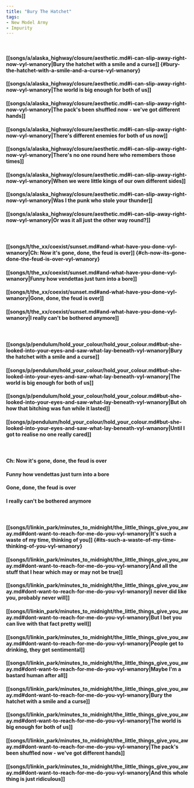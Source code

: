 ```yaml
---
title: "Bury The Hatchet"
tags:
- New Model Army
- Impurity
---
```

&nbsp;
#### [[songs/a/alaska_highway/closure/aesthetic.md#i-can-slip-away-right-now-vyl-wnanory|Bury the hatchet with a smile and a curse]] {#bury-the-hatchet-with-a-smile-and-a-curse-vyl-wnanory}
#### [[songs/a/alaska_highway/closure/aesthetic.md#i-can-slip-away-right-now-vyl-wnanory|The world is big enough for both of us]]
#### [[songs/a/alaska_highway/closure/aesthetic.md#i-can-slip-away-right-now-vyl-wnanory|The pack's been shuffled now - we've got different hands]]
#### [[songs/a/alaska_highway/closure/aesthetic.md#i-can-slip-away-right-now-vyl-wnanory|There's different enemies for both of us now]]
#### [[songs/a/alaska_highway/closure/aesthetic.md#i-can-slip-away-right-now-vyl-wnanory|There's no one round here who remembers those times]]
#### [[songs/a/alaska_highway/closure/aesthetic.md#i-can-slip-away-right-now-vyl-wnanory|When we were little kings of our own different sides]]
#### [[songs/a/alaska_highway/closure/aesthetic.md#i-can-slip-away-right-now-vyl-wnanory|Was I the punk who stole your thunder]]
#### [[songs/a/alaska_highway/closure/aesthetic.md#i-can-slip-away-right-now-vyl-wnanory|Or was it all just the other way round?]]
&nbsp;
#### [[songs/t/the_xx/coexist/sunset.md#and-what-have-you-done-vyl-wnanory|Ch: Now it's gone, done, the feud is over]] {#ch-now-its-gone-done-the-feud-is-over-vyl-wnanory}
#### [[songs/t/the_xx/coexist/sunset.md#and-what-have-you-done-vyl-wnanory|Funny how vendettas just turn into a bore]]
#### [[songs/t/the_xx/coexist/sunset.md#and-what-have-you-done-vyl-wnanory|Gone, done, the feud is over]]
#### [[songs/t/the_xx/coexist/sunset.md#and-what-have-you-done-vyl-wnanory|I really can't be bothered anymore]]
&nbsp;
#### [[songs/p/pendulum/hold_your_colour/hold_your_colour.md#but-she-looked-into-your-eyes-and-saw-what-lay-beneath-vyl-wnanory|Bury the hatchet with a smile and a curse]]
#### [[songs/p/pendulum/hold_your_colour/hold_your_colour.md#but-she-looked-into-your-eyes-and-saw-what-lay-beneath-vyl-wnanory|The world is big enough for both of us]]
#### [[songs/p/pendulum/hold_your_colour/hold_your_colour.md#but-she-looked-into-your-eyes-and-saw-what-lay-beneath-vyl-wnanory|But oh how that bitching was fun while it lasted]]
#### [[songs/p/pendulum/hold_your_colour/hold_your_colour.md#but-she-looked-into-your-eyes-and-saw-what-lay-beneath-vyl-wnanory|Until I got to realise no one really cared]]
&nbsp;
#### Ch: Now it's gone, done, the feud is over
#### Funny how vendettas just turn into a bore
#### Gone, done, the feud is over
#### I really can't be bothered anymore
&nbsp;
#### [[songs/l/linkin_park/minutes_to_midnight/the_little_things_give_you_away.md#dont-want-to-reach-for-me-do-you-vyl-wnanory|It's such a waste of my time, thinking of you]] {#its-such-a-waste-of-my-time-thinking-of-you-vyl-wnanory}
#### [[songs/l/linkin_park/minutes_to_midnight/the_little_things_give_you_away.md#dont-want-to-reach-for-me-do-you-vyl-wnanory|And all the stuff that I hear which may or may not be true]]
#### [[songs/l/linkin_park/minutes_to_midnight/the_little_things_give_you_away.md#dont-want-to-reach-for-me-do-you-vyl-wnanory|I never did like you, probably never will]]
#### [[songs/l/linkin_park/minutes_to_midnight/the_little_things_give_you_away.md#dont-want-to-reach-for-me-do-you-vyl-wnanory|But I bet you can live with that fact pretty well]]
#### [[songs/l/linkin_park/minutes_to_midnight/the_little_things_give_you_away.md#dont-want-to-reach-for-me-do-you-vyl-wnanory|People get to drinking, they get sentimental]]
#### [[songs/l/linkin_park/minutes_to_midnight/the_little_things_give_you_away.md#dont-want-to-reach-for-me-do-you-vyl-wnanory|Maybe I'm a bastard human after all]]
#### [[songs/l/linkin_park/minutes_to_midnight/the_little_things_give_you_away.md#dont-want-to-reach-for-me-do-you-vyl-wnanory|Bury the hatchet with a smile and a curse]]
#### [[songs/l/linkin_park/minutes_to_midnight/the_little_things_give_you_away.md#dont-want-to-reach-for-me-do-you-vyl-wnanory|The world is big enough for both of us]]
#### [[songs/l/linkin_park/minutes_to_midnight/the_little_things_give_you_away.md#dont-want-to-reach-for-me-do-you-vyl-wnanory|The pack's been shuffled now - we've got different hands]]
#### [[songs/l/linkin_park/minutes_to_midnight/the_little_things_give_you_away.md#dont-want-to-reach-for-me-do-you-vyl-wnanory|And this whole thing is just ridiculous]]
